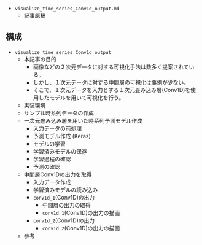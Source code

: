 

- `visualize_time_series_Conv1d_output.md`
  - 記事原稿

## 構成

- `visualize_time_series_Conv1d_output`
  - 本記事の目的
    - 画像などの２次元データに対する可視化手法は数多く提案されている。
    - しかし、１次元データに対する中間層の可視化は事例が少ない。
    - そこで、１次元データを入力とする１次元畳み込み層(Conv1D)を使用したモデルを用いて可視化を行う。
  - 実装環境
  - サンプル時系列データの作成
  - 一次元畳み込み層を用いた時系列予測モデル作成
    - 入力データの前処理
    - 予測モデル作成 (Keras)
    - モデルの学習
    - 学習済みモデルの保存
    - 学習過程の確認
    - 予測の確認
  - 中間層Conv1Dの出力を取得
    - 入力データ作成
    - 学習済みモデルの読み込み
    - `conv1d_1`(Conv1D)の出力
      - 中間層の出力の取得
      - `conv1d_1`(Conv1D)の出力の描画
    - `conv1d_2`(Conv1D)の出力
      - `conv1d_2`(Conv1D)の出力の描画
  - 参考




